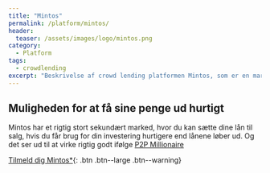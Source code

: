 ```yaml
---
title: "Mintos"
permalink: /platform/mintos/
header:
  teaser: /assets/images/logo/mintos.png
category:
  - Platform
tags:
  - crowdlending
excerpt: "Beskrivelse af crowd lending platformen Mintos, som er en markedsplads for rigtig mange låneudbydere."
---
```


## Muligheden for at få sine penge ud hurtigt

Mintos har et rigtig stort sekundært marked, hvor du kan sætte dine lån til salg, hvis du får brug for din investering hurtigere end lånene løber ud. Og det ser ud til at virke rigtig godt ifølge [P2P Millionaire](https://p2p-millionaire.com/how-liquid-is-the-mintos-secondary-market-our-e1m-p2p-lending-early-exit-test/)

[Tilmeld dig Mintos*](/go/mintos/){: .btn .btn--large .btn--warning}
